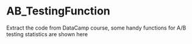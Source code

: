 # AB_TestingFunction

Extract the code from DataCamp course, some handy functions for A/B testing statistics are shown here
